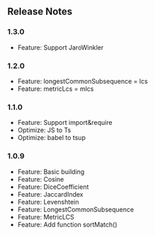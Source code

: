 ## Release Notes

### 1.3.0
* Feature: Support JaroWinkler

### 1.2.0
* Feature: longestCommonSubsequence = lcs
* Feature: metricLcs = mlcs


### 1.1.0
* Feature: Support import&require
* Optimize: JS to Ts
* Optimize: babel to tsup


### 1.0.9
* Feature: Basic building
* Feature: Cosine
* Feature: DiceCoefficient
* Feature: JaccardIndex
* Feature: Levenshtein
* Feature: LongestCommonSubsequence
* Feature: MetricLCS
* Feature: Add function sortMatch()
